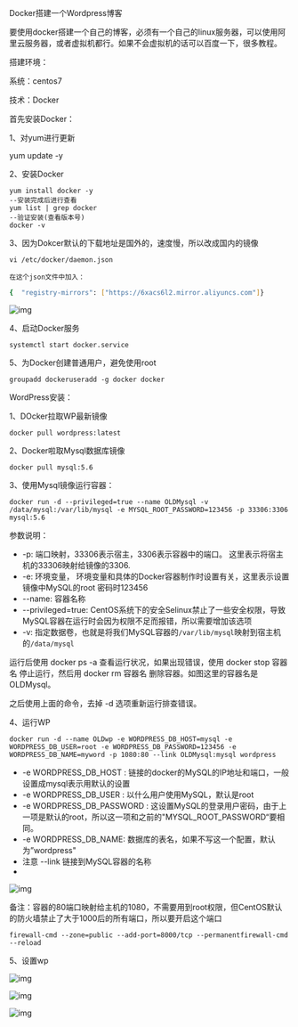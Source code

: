 Docker搭建一个Wordpress博客





要使用docker搭建一个自己的博客，必须有一个自己的linux服务器，可以使用阿里云服务器，或者虚拟机都行。如果不会虚拟机的话可以百度一下，很多教程。





搭建环境：





系统：centos7





技术：Docker





首先安装Docker：





1、对yum进行更新





yum update -y





2、安装Docker





```
yum install docker -y
--安装完成后进行查看
yum list | grep docker
--验证安装(查看版本号)
docker -v
```





3、因为Dokcer默认的下载地址是国外的，速度慢，所以改成国内的镜像





```
vi /etc/docker/daemon.json

在这个json文件中加入：
```





```bash
{  "registry-mirrors": ["https://6xacs6l2.mirror.aliyuncs.com"]}
```



![img](https://pic.rmb.bdstatic.com/bjh/down/51e409b11aa51c150090697429a953ed.gif)



4、启动Docker服务





```
systemctl start docker.service
```





5、为Docker创建普通用户，避免使用root





```
groupadd dockeruseradd -g docker docker
```





WordPress安装：





1、DOcker拉取WP最新镜像





```
docker pull wordpress:latest
```





2、Docker啦取Mysql数据库镜像





```
docker pull mysql:5.6
```





3、使用Mysql镜像运行容器：





```
docker run -d --privileged=true --name OLDMysql -v /data/mysql:/var/lib/mysql -e MYSQL_ROOT_PASSWORD=123456 -p 33306:3306 mysql:5.6
```





参数说明：





- -p: 端口映射，33306表示宿主，3306表示容器中的端口。 这里表示将宿主机的33306映射给镜像的3306.
- -e: 环境变量， 环境变量和具体的Docker容器制作时设置有关，这里表示设置镜像中MySQL的root 密码时123456
- --name: 容器名称
- --privileged=true: CentOS系统下的安全Selinux禁止了一些安全权限，导致MySQL容器在运行时会因为权限不足而报错，所以需要增加该选项
- -v: 指定数据卷，也就是将我们MySQL容器的`/var/lib/mysql`映射到宿主机的`/data/mysql`





运行后使用 docker ps -a 查看运行状况，如果出现错误，使用 docker stop 容器名 停止运行，然后用 docker rm 容器名 删除容器。如图这里的容器名是 OLDMysql。





之后使用上面的命令，去掉 -d 选项重新运行排查错误。





4、运行WP





```
docker run -d --name OLDwp -e WORDPRESS_DB_HOST=mysql -e WORDPRESS_DB_USER=root -e WORDPRESS_DB_PASSWORD=123456 -e WORDPRESS_DB_NAME=myword -p 1080:80 --link OLDMysql:mysql wordpress
```





- -e WORDPRESS_DB_HOST : 链接的docker的MySQL的IP地址和端口，一般设置成mysql表示用默认的设置
- -e WORDPRESS_DB_USER : 以什么用户使用MySQL，默认是root
- -e WORDPRESS_DB_PASSWORD : 这设置MySQL的登录用户密码，由于上一项是默认的root，所以这一项和之前的"MYSQL_ROOT_PASSWORD“要相同。
- -e WORDPRESS_DB_NAME: 数据库的表名，如果不写这一个配置，默认为”wordpress"
- 注意 --link 链接到MySQL容器的名称
- 



![img](https://pics7.baidu.com/feed/30adcbef76094b36ceb9cfdd0a26f5d08c109dcf.png@f_auto?token=8d6c0bcac6304f122e3143c406e811fa)



备注：容器的80端口映射给主机的1080，不需要用到root权限，但CentOS默认的防火墙禁止了大于1000后的所有端口，所以要开启这个端口





```
firewall-cmd --zone=public --add-port=8000/tcp --permanentfirewall-cmd --reload
```





5、设置wp



![img](https://pics7.baidu.com/feed/14ce36d3d539b60023a2223448babc23c75cb73c.jpeg@f_auto?token=db1cb0d74f3f22282c256cd24e48dbd9)

![img](https://pics7.baidu.com/feed/241f95cad1c8a786fc8b2d3dcde3403471cf5057.png@f_auto?token=ed6d5b2913989c87f31fa1670a573c7a)

![img](https://pics0.baidu.com/feed/4a36acaf2edda3cc4e998380ae03b008203f9200.png@f_auto?token=048868b6d10ee5dd2e213725a1752005)